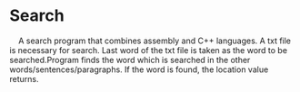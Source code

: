 # Search
&nbsp;&nbsp;&nbsp;&nbsp;A search program that combines assembly and C++ languages. A txt file is necessary for search. Last word of the txt file is taken as the word to be searched.Program finds the word which is searched in the other words/sentences/paragraphs. If the word is found, the location value returns.
